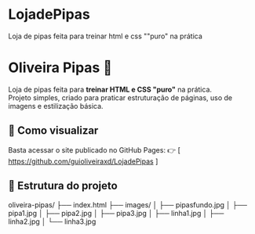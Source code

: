 # LojadePipas
Loja de pipas feita para treinar html e css ""puro" na prática
# Oliveira Pipas 🎏

Loja de pipas feita para **treinar HTML e CSS "puro"** na prática.  
Projeto simples, criado para praticar estruturação de páginas, uso de imagens e estilização básica.

## 🚀 Como visualizar
Basta acessar o site publicado no GitHub Pages: 
👉 [ https://github.com/guioliveiraxd/LojadePipas ]

## 📂 Estrutura do projeto
oliveira-pipas/
├── index.html
├── images/
│ ├── pipasfundo.jpg
│ ├── pipa1.jpg
│ ├── pipa2.jpg
│ ├── pipa3.jpg
│ ├── linha1.jpg
│ ├── linha2.jpg
│ └── linha3.jpg
